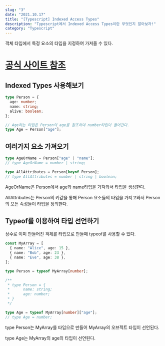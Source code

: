 ```yaml
---
slug: "3"
date: "2021.10.17"
title: "[Typescript] Indexed Access Types"
description: "Typescript에서 Indexed Access Types이란 무엇인지 알아보자!"
category: "Typescript"
---
```


객체 타입에서 특정 요소의 타입을 지정하여 가져올 수 있다.

# [공식 사이트 참조](https://www.typescriptlang.org/docs/handbook/2/indexed-access-types.html)

## Indexed Types 사용해보기

```typescript
type Person = {
  age: number;
  name: string;
  alive: boolean;
};

// Age라는 타입은 Person의 age를 참조하여 number타입이 들어간다.
type Age = Person["age"];
```

## 여러가지 요소 가져오기

```typescript
type AgeOrName = Person["age" | "name"];
// type AgeOrName = number | string;

type AllAttributes = Person[keyof Person];
// type AllAttributes = number | string | boolean;
```

AgeOrName은 Person에서 age와 name타입을 가져와서 타입을 생성한다.

AllAttributes는 Person의 키값을 통해 Person 요소들의 타입을 가지고와서 Person의 모든 속성들이 타입을 정의한다.

## Typeof를 이용하여 타입 선언하기

상수로 이미 만들어진 객체를 타입으로 만들때 typeof를 사용할 수 있다.

```typescript
const MyArray = [
  { name: "Alice", age: 15 },
  { name: "Bob", age: 23 },
  { name: "Eve", age: 38 },
];

type Person = typeof MyArray[number];

/**
 * type Person = {
 *      name: string;
 *      age: number;
 * }
 */

type Age = typeof MyArray[number]["age"];
// type Age = number;
```

type Person는 MyArray를 타입으로 만들어 MyArray의 오브젝트 타입이 선언된다.

type Age는 MyArray의 age의 타입이 선언된다.
